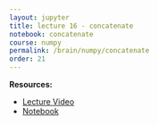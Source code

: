 ```yaml
---
layout: jupyter
title: lecture 16 - concatenate
notebook: concatenate
course: numpy
permalink: /brain/numpy/concatenate
order: 21
---
```


**Resources:**
- [Lecture Video](https://youtu.be/Ge2LMHY95fA?feature=shared)
- [Notebook](/assets/notebooks/concatenate.ipynb)

